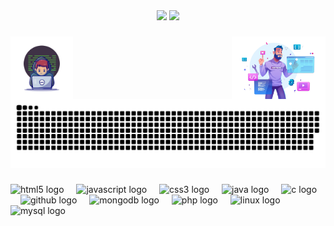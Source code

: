 <div align="center">
  <!-- GitHub Stats -->
<img src="https://github-readme-stats1-khaki-two.vercel.app/api?username=venomzza&show_icons=true&theme=dracula&include_all_commits=true&count_private=true" />

  <img src="https://github-readme-stats1-khaki-two.vercel.app/api/top-langs/?username=venomzza&layout=compact&theme=dracula" />
</div>

###

<img align="left" height="100" src="hacker-operating-laptop-cartoon-icon-illustration-technology-icon-concept-isolated-flat-cartoon-style.png"  />

###

<img align="right" height="100" src="web-development-programmer-engineering-coding-website-augmented-reality-interface-screens-developer-project-engineer-programming-software-application-design-cartoon-illustration.png"  />

###

<img src="https://raw.githubusercontent.com/venomzza/venomzza/output/snake.svg" alt="Snake animation" />

###

<div align="left">
  <img src="https://cdn.jsdelivr.net/gh/devicons/devicon/icons/html5/html5-original.svg" height="40" alt="html5 logo"  />
  <img width="12" />
  <img src="https://cdn.jsdelivr.net/gh/devicons/devicon/icons/javascript/javascript-original.svg" height="40" alt="javascript logo"  />
  <img width="12" />
  <img src="https://cdn.jsdelivr.net/gh/devicons/devicon/icons/css3/css3-original.svg" height="40" alt="css3 logo"  />
  <img width="12" />
  <img src="https://cdn.jsdelivr.net/gh/devicons/devicon/icons/java/java-original.svg" height="40" alt="java logo"  />
  <img width="12" />
  <img src="https://cdn.jsdelivr.net/gh/devicons/devicon/icons/c/c-original.svg" height="40" alt="c logo"  />
  <img width="12" />
  <img src="https://cdn.jsdelivr.net/gh/devicons/devicon/icons/github/github-original.svg" height="40" alt="github logo"  />
  <img width="12" />
  <img src="https://cdn.jsdelivr.net/gh/devicons/devicon/icons/mongodb/mongodb-original.svg" height="40" alt="mongodb logo"  />
  <img width="12" />
  <img src="https://cdn.jsdelivr.net/gh/devicons/devicon/icons/php/php-original.svg" height="40" alt="php logo"  />
  <img width="12" />
  <img src="https://cdn.jsdelivr.net/gh/devicons/devicon/icons/linux/linux-original.svg" height="40" alt="linux logo"  />
  <img width="12" />
  <img src="https://cdn.jsdelivr.net/gh/devicons/devicon/icons/mysql/mysql-original.svg" height="40" alt="mysql logo"  />
</div>

###
